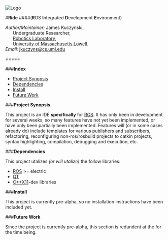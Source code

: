 ![Logo](https://github.com/DeepBlue14/ride/blob/master/images/icon.jpg)

#**Ride**
####(**R**OS **I**ntegrated **D**evelopment **E**nvironment)

*Author/Maintainer:* James Kuczynski,  
&nbsp;&nbsp;&nbsp;&nbsp;&nbsp;&nbsp;Undergraduate Researcher,  
&nbsp;&nbsp;&nbsp;&nbsp;&nbsp;&nbsp;[Robotics Laboratory][1],  
&nbsp;&nbsp;&nbsp;&nbsp;&nbsp;&nbsp;[University of Massachusetts Lowell][2].  
*Email:* jkuczyns@cs.uml.edu

=====

###**Index**

- [Project Synopsis](#project-synopsis)
- [Dependencies](#dependencies)
- [Install](#install)
- [Future Work](#future-work)

###**Project Synopsis**

This project is an IDE **specifically** for [ROS][3].  It has only been in development for several weeks, so many features have not yet been implemented, or have only been partially been implemented.  Features will (or in some cases already do) include templates for various publishers and subscribers, refactoring, reconfiguring non-ros/rosbuild projects to catkin projects, syntax highlighting, compilation, debugging and execution, etc.
 

###**Dependencies**

This project utalizes *(or will utalize)* the follow libraries:
- [ROS][3] >= electric
- [QT][4]
- [C++X11][5]-dev libraries

###**Install**

This project is currently pre-alpha, so no installation instructions have been included yet.


###**Future Work**

Since the project is currently pre-alpha, this section is redundent at the for the time being.


<!--links-->

[1]: http://robotics.cs.uml.edu/
[2]: http://www.uml.edu/
[3]: http://www.ros.org/
[4]: http://www.qt.io/
[5]: http://en.wikipedia.org/wiki/C%2B%2B11

